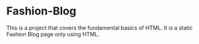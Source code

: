 # Fashion-Blog
This is a project that covers the fundamental basics of HTML. 
It is a static Fashion Blog page only using HTML.

